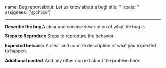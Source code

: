 name: Bug report
about: Let us know about a bug!
title: ''
labels: ''
assignees: ['@ch3ck']

---

<!-- Please reserve GitHub issues for bug reports and feature requests.

Please note: We take security and our users' trust very seriously. If you believe you have found a security issue, please let us know at `hello@gdgbambili.dev`


-->

**Describe the bug**
A clear and concise description of what the bug is.

**Steps to Reproduce**
Steps to reproduce the behavior.

**Expected behavior**
A clear and concise description of what you expected to happen.

**Additional context**
Add any other context about the problem here.
